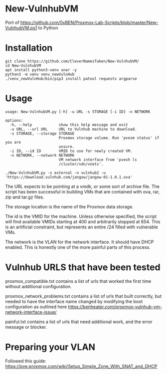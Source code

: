 # New-VulnhubVM

Port of https://github.com/0xBEN/Proxmox-Lab-Scripts/blob/master/New-VulnhubVM.ps1 to Python

# Installation

```
git clone https://github.com/CleverNamesTaken/New-VulnhubVM/
cd New-VulnhubVM
apt install python3-venv unar -y
python3 -m venv venv_newVulnHub
./venv_newVulnHub/bin/pip3 install patool requests argparse
```

# Usage

```
usage: New-VulnhubVM.py [-h] -u URL -s STORAGE [-i ID] -n NETWORK

options:
  -h, --help            show this help message and exit
  -u URL, --url URL     URL to Vulnhub machine to download.
  -s STORAGE, --storage STORAGE
                        Proxmox storage volume. Run 'pvesm status' if you are
                        unsure.
  -i ID, --id ID        VMID to use for newly created VM.
  -n NETWORK, --network NETWORK
                        VM network interface from 'pvesh ls
                        /cluster/sdn/vnets'.
```

`./New-VulnhubVM.py -s external -n vulnhub2 -u 'https://download.vulnhub.com/jangow/jangow-01-1.0.1.ova'`

The URL expects to be pointing at a vmdk, or some sort of archive file.  The script has been successful in building VMs that are contained with ova, rar, zip and tar.gz files.

The storage location is the name of the Proxmox data storage.

The id is the VMID for the machine.  Unless otherwise specified, the script will find available VMIDs starting at 400 and arbitrarily stopped at 654.  This is an artificial constraint, but represents an entire /24 filled with vulnerable VMs.

The network is the VLAN for the network interface.  It should have DHCP enabled.  This is honestly one of the more painful parts of this process.


# Vulnhub URLS that have been tested

proxmox_compatible.txt contains a list of urls that worked the first time without additional configuration.

proxmox_network_problems.txt contains a list of urls that built correctly, but needed to have the interface name changed by modifying the boot configuration as outlined here https://benheater.com/proxmox-vulnhub-vm-network-interface-issue/

painful.txt contains a list of urls that need additional work, and the error message or blocker.

# Preparing your VLAN

Followed this guide: https://pve.proxmox.com/wiki/Setup_Simple_Zone_With_SNAT_and_DHCP
